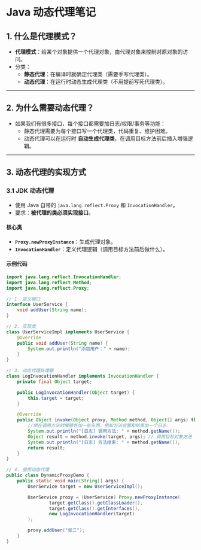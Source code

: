 # Java 动态代理笔记

## 1. 什么是代理模式？
- **代理模式**：给某个对象提供一个代理对象，由代理对象来控制对原对象的访问。
- 分类：
  - **静态代理**：在编译时就确定代理类（需要手写代理类）。
  - **动态代理**：在运行时动态生成代理类（不用提前写死代理类）。

---

## 2. 为什么需要动态代理？
- 如果我们有很多接口，每个接口都需要加日志/权限/事务等功能：
  - 静态代理需要为每个接口写一个代理类，代码重复、维护困难。
  - 动态代理可以在运行时 **自动生成代理类**，在调用目标方法前后插入增强逻辑。

---

## 3. 动态代理的实现方式
### 3.1 JDK 动态代理
- 使用 Java 自带的 `java.lang.reflect.Proxy` 和 `InvocationHandler`。
- 要求：**被代理的类必须实现接口**。

#### 核心类
- **`Proxy.newProxyInstance`**：生成代理对象。
- **`InvocationHandler`**：定义代理逻辑（调用目标方法前后做什么）。

#### 示例代码
```java
import java.lang.reflect.InvocationHandler;
import java.lang.reflect.Method;
import java.lang.reflect.Proxy;

// 1. 定义接口
interface UserService {
    void addUser(String name);
}

// 2. 实现类
class UserServiceImpl implements UserService {
    @Override
    public void addUser(String name) {
        System.out.println("添加用户：" + name);
    }
}

// 3. 动态代理处理器
class LogInvocationHandler implements InvocationHandler {
    private final Object target;

    public LogInvocationHandler(Object target) {
        this.target = target;
    }

    @Override
    public Object invoke(Object proxy, Method method, Object[] args) throws Throwable {
        //想在调用方法时候额外加一些东西，例如方法前面和结束加一个日志
        System.out.println("[日志] 调用方法: " + method.getName());
        Object result = method.invoke(target, args); // 调用目标对象方法
        System.out.println("[日志] 方法结束: " + method.getName());
        return result;
    }
}

// 4. 使用动态代理
public class DynamicProxyDemo {
    public static void main(String[] args) {
        UserService target = new UserServiceImpl();

        UserService proxy = (UserService) Proxy.newProxyInstance(
                target.getClass().getClassLoader(),
                target.getClass().getInterfaces(),
                new LogInvocationHandler(target)
        );

        proxy.addUser("张三");
    }
}
